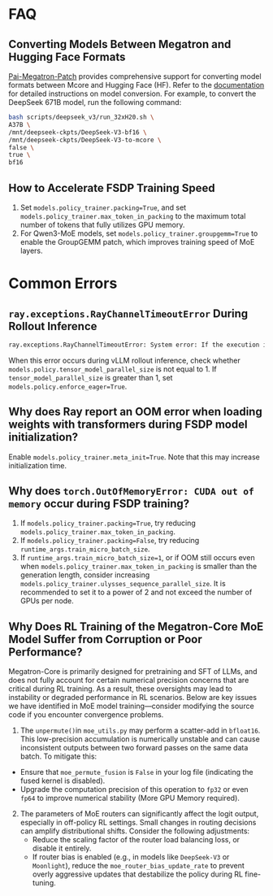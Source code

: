 # FAQ

## Converting Models Between Megatron and Hugging Face Formats

[Pai-Megatron-Patch](https://github.com/alibaba/Pai-Megatron-Patch) provides comprehensive support for converting model formats between Mcore and Hugging Face (HF). Refer to the [documentation](https://github.com/alibaba/Pai-Megatron-Patch/tree/main/toolkits/distributed_checkpoints_convertor) for detailed instructions on model conversion. For example, to convert the DeepSeek 671B model, run the following command:

```bash
bash scripts/deepseek_v3/run_32xH20.sh \
A37B \
/mnt/deepseek-ckpts/DeepSeek-V3-bf16 \
/mnt/deepseek-ckpts/DeepSeek-V3-to-mcore \
false \
true \
bf16
```

## How to Accelerate FSDP Training Speed

1. Set `models.policy_trainer.packing=True`, and set `models.policy_trainer.max_token_in_packing` to the maximum total number of tokens that fully utilizes GPU memory.
2. For Qwen3-MoE models, set `models.policy_trainer.groupgemm=True` to enable the GroupGEMM patch, which improves training speed of MoE layers.

# Common Errors

## `ray.exceptions.RayChannelTimeoutError` During Rollout Inference

```bash
ray.exceptions.RayChannelTimeoutError: System error: If the execution is expected to take a long time, increase RAY_CGRAPH_get_timeout which is currently 10 seconds. Otherwise, this may indicate that the execution is hanging.
```

When this error occurs during vLLM rollout inference, check whether `models.policy.tensor_model_parallel_size` is not equal to 1. If `tensor_model_parallel_size` is greater than 1, set `models.policy.enforce_eager=True`.

## Why does Ray report an OOM error when loading weights with transformers during FSDP model initialization?

Enable `models.policy_trainer.meta_init=True`. Note that this may increase initialization time.

## Why does `torch.OutOfMemoryError: CUDA out of memory` occur during FSDP training?

1. If `models.policy_trainer.packing=True`, try reducing `models.policy_trainer.max_token_in_packing`.
2. If `models.policy_trainer.packing=False`, try reducing `runtime_args.train_micro_batch_size`.
3. If `runtime_args.train_micro_batch_size=1`, or if OOM still occurs even when `models.policy_trainer.max_token_in_packing` is smaller than the generation length, consider increasing `models.policy_trainer.ulysses_sequence_parallel_size`. It is recommended to set it to a power of 2 and not exceed the number of GPUs per node.

## Why Does RL Training of the Megatron-Core MoE Model Suffer from Corruption or Poor Performance?

Megatron-Core is primarily designed for pretraining and SFT of LLMs, and does not fully account for certain numerical precision concerns that are critical during RL training. As a result, these oversights may lead to instability or degraded performance in RL scenarios. Below are key issues we have identified in MoE model training—consider modifying the source code if you encounter convergence problems.

1. The `unpermute()`in `moe_utils.py` may perform a scatter-add in `bfloat16`. This low-precision accumulation is numerically unstable and can cause inconsistent outputs between two forward passes on the same data batch. To mitigate this:
+ Ensure that `moe_permute_fusion` is `False` in your log file (indicating the fused kernel is disabled).
+ Upgrade the computation precision of this operation to `fp32` or even `fp64` to improve numerical stability (More GPU Memory required). 

2. The parameters of MoE routers can significantly affect the logit output, especially in off-policy RL settings. Small changes in routing decisions can amplify distributional shifts. Consider the following adjustments:
   + Reduce the scaling factor of the router load balancing loss, or disable it entirely.
   + If router bias is enabled (e.g., in models like `DeepSeek-V3` or `Moonlight`), reduce the `moe_router_bias_update_rate` to prevent overly aggressive updates that destabilize the policy during RL fine-tuning.
